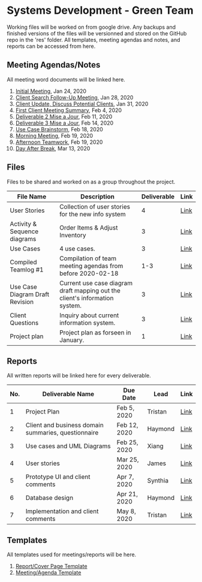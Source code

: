 # Systems Development - Green Team
Working files will be worked on from google drive. Any backups and finished versions of the files will be versionned and stored on the GitHub repo in the 'res' folder.
All templates, meeting agendas and notes, and reports can be accessed from here.

## Meeting Agendas/Notes
All meeting word documents will be linked here.

1. [Initial Meeting](https://docs.google.com/document/d/1YftXb_R4hjw7c0SjjdDTV4unvvWfEDlulj39-UMDnxE/edit?usp=sharing), Jan 24, 2020
2. [Client Search Follow-Up Meeting](https://docs.google.com/document/d/1S55eF6tvIf-VpQbW920L4R6p1tqHiogS-aFhVACLAKY/edit?usp=sharing), Jan 28, 2020
3. [Client Update, Discuss Potential Clients](https://docs.google.com/document/d/1HLljVhl1lf8JKaRJAsbRH7C09SP1Nf_BPaz5vEIJVsA/edit?usp=sharing), Jan 31, 2020
4. [First Client Meeting Summary](https://docs.google.com/document/d/1LSkPRZteTNX33dWX8QVS-XkE-zVmtRXnPNGdVQE-Jwc/edit?usp=sharing), Feb 4, 2020
5. [Deliverable 2 Mise a Jour](https://docs.google.com/document/d/118QKXZrqXvUVlUwKR5uJQXGYbWMjF8m4SDpbL6pYqcQ/edit?usp=sharing), Feb 11, 2020
6. [Deliverable 3 Mise a Jour](https://docs.google.com/document/d/1Oxoi0Bq9zPiAk0whcE37lbck0pzQbZ5snj3Q7Uwm6C0/edit?usp=sharing), Feb 14, 2020
7. [Use Case Brainstorm](https://docs.google.com/document/d/1quV5nv0vTrDviMnrqcZ329Mg5xqeSGlXBgI_O5mqTwA/edit?usp=sharing), Feb 18, 2020
8. [Morning Meeting](https://docs.google.com/document/d/1bEHamNKoEEUGWLZZPs5EBo75qCr3w-qQb-lriwn_SAQ/edit?usp=sharing), Feb 19, 2020
9. [Afternoon Teamwork](https://docs.google.com/document/d/1WupkdHqmthz9rKX5BOuoz4LXS9YlCaWNsfcWUTSNjkc/edit?usp=sharing), Feb 19, 2020
10. [Day After Break](https://docs.google.com/document/d/1EjTWsM8a14LASrJUNjC8Wm_kVu1tzFpBkWMpPRZ_8hg/edit?usp=sharing), Mar 13, 2020

## Files
Files to be shared and worked on as a group throughout the project.

|File Name|Description|Deliverable|Link|
|---|---|---|---|
|User Stories|Collection of user stories for the new info system|4|[Link](https://docs.google.com/presentation/d/1pg_50P8ZhyUtotUXvskVlEFuzEx_c8MjnoNaZC6-2iM/edit?usp=sharing)|
|Activity & Sequence diagrams|Order Items & Adjust Inventory|3|[Link](https://www.draw.io/#G18WwJpEHm-Q2O-JqyQjgQ49hVgR4Ro0WM)|
|Use Cases|4 use cases.|3|[Link](https://docs.google.com/spreadsheets/d/1IVg-jtEmcQZ5mW2hDC_hR8hCp6R8byiRbGHmiDYV7wk/edit?usp=sharing)|
|Compiled Teamlog #1|Compilation of team meeting agendas from before 2020-02-18|1-3|[Link](res/teamlog/Compiled_Teamlog_#1.docx)|
|Use Case Diagram Draft Revision|Current use case diagram draft mapping out the client's information system.|3|[Link](res/003_deliverable/use_case_diagram/draft/Visio-UseCaseDiagram_Revision.pdf)|
|Client Questions|Inquiry about current information system.|3|[Link](https://docs.google.com/document/d/1Z-p1s7wCWsoohI_RxubxOX4l3G4Rd_cPQBJapHTNTc8/edit?usp=sharing)|
|Project plan|Project plan as forseen in January.|1|[Link](https://drive.google.com/open?id=1urjf8DOsxLCV9lgybYgzLgLyIQ5q3slM)|

## Reports
All written reports will be linked here for every deliverable.

|No.|Deliverable Name|Due Date|Lead|Link
|---|----------------|--------|----|----|
|1  |Project Plan|Feb 5, 2020|Tristan|[Link](https://docs.google.com/document/d/1ogJE0sHZpOelf_Ret5zgoCxpRW_VES6G-PVkjSTrA0Y/edit?usp=sharing)
|2  |Client and business domain summaries, questionnaire|Feb 12, 2020|Haymond|[Link](https://docs.google.com/document/d/1AmWQ-jKaMZc8hWUDbRlRskhmSBHBG9vEblMLTHM_qds/edit?usp=sharing)
|3  |Use cases and UML Diagrams|Feb 25, 2020|Xiang|[Link](https://docs.google.com/document/d/1URtJRdiSpSGxfxZHFrP4LnFoT0GQMwN_XVXvs45tjOU/edit?usp=sharing)
|4  |User stories|Mar 25, 2020|James|[Link](https://docs.google.com/document/d/1uhg49mae0MIqcwnu1oFhfpMxpX7BQeJjxEEq6HIrHJQ/edit?usp=sharing)
|5  |Prototype UI and client comments|Apr 7, 2020|Synthia|[Link](https://docs.google.com/document/d/1GSx_v1RyALdOIe6Vq2FtcdTWCDUzN_bNd5ZhCpanXkM/edit)
|6  |Database design|Apr 21, 2020|Haymond|[Link]()
|7  |Implementation and client comments|May 8, 2020|Tristan|[Link]()

## Templates
All templates used for meetings/reports will be here.

1. [Report/Cover Page Template](https://docs.google.com/document/d/1OwhacH2FHw6TUT56dmdQ8gZMzO00ScpSv9P0zFT2nHw/edit?usp=sharing)
2. [Meeting/Agenda Template](https://docs.google.com/document/d/1Jr9nIwXakM2yRtO8-iuZ0q2T5qW9Tq6WGon1_e6_lBw/edit?usp=sharing)
